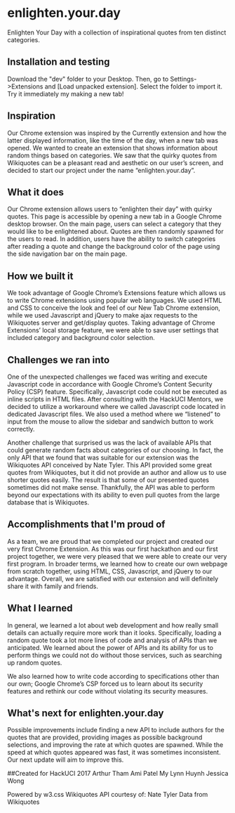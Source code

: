 # enlighten.your.day
Enlighten Your Day with a collection of inspirational quotes from ten distinct categories.

## Installation and testing
Download the "dev" folder to your Desktop. Then, go to Settings->Extensions and [Load unpacked extension]. Select the folder to import it. Try it immediately my making a new tab!

## Inspiration
Our Chrome extension was inspired by the Currently extension and how the latter displayed information, like the time of the day, when a new tab was opened. We wanted to create an extension that shows information about random things based on categories. We saw that the quirky quotes from Wikiquotes can be a pleasant read and aesthetic on our user’s screen, and decided to start our project under the name “enlighten.your.day”.

## What it does
Our Chrome extension allows users to “enlighten their day” with quirky quotes. This page is accessible by opening a new tab in a Google Chrome desktop browser. On the main page, users can select a category that they would like to be enlightened about. Quotes are then randomly spawned for the users to read. In addition, users have the ability to switch categories after reading a quote and change the background color of the page using the side navigation bar on the main page.

## How we built it
We took advantage of Google Chrome’s Extensions feature which allows us to write Chrome extensions using popular web languages. We used HTML and CSS to conceive the look and feel of our New Tab Chrome extension, while we used Javascript and jQuery to make ajax requests to the Wikiquotes server and get/display quotes. Taking advantage of Chrome Extensions’ local storage feature, we were able to save user settings that included category and background color selection.

## Challenges we ran into
One of the unexpected challenges we faced was writing and execute Javascript code in accordance with Google Chrome’s Content Security Policy (CSP) feature. Specifically, Javascript code could not be executed as inline scripts in HTML files. After consulting with the HackUCI Mentors, we decided to utilize a workaround where we called Javascript code located in dedicated Javascript files. We also used a method where we “listened” to input from the mouse to allow the sidebar and sandwich button to work correctly.

Another challenge that surprised us was the lack of available APIs that could generate random facts about categories of our choosing. In fact, the only API that we found that was suitable for our extension was the Wikiquotes API conceived by Nate Tyler. This API provided some great quotes from Wikiquotes, but it did not provide an author and allow us to use shorter quotes easily. The result is that some of our presented quotes sometimes did not make sense. Thankfully, the API was able to perform beyond our expectations with its ability to even pull quotes from the large database that is Wikiquotes.

## Accomplishments that I'm proud of
As a team, we are proud that we completed our project and created our very first Chrome Extension. As this was our first hackathon and our first project together, we were very pleased that we were able to create our very first program. In broader terms, we learned how to create our own webpage from scratch together, using HTML, CSS, Javascript, and jQuery to our advantage. Overall, we are satisfied with our extension and will definitely share it with family and friends.

## What I learned
In general, we learned a lot about web development and how really small details can actually require more work than it looks. Specifically, loading a random quote took a lot more lines of code and analysis of APIs than we anticipated. We learned about the power of APIs and its ability for us to perform things we could not do without those services, such as searching up random quotes.

We also learned how to write code according to specifications other than our own; Google Chrome’s CSP forced us to learn about its security features and rethink our code without violating its security measures. 

## What's next for enlighten.your.day
Possible improvements include finding a new API to include authors for the quotes that are provided, providing images as possible background selections, and improving the rate at which quotes are spawned. While the speed at which quotes appeared was fast, it was sometimes inconsistent. Our next update will aim to improve this. 

##Created for HackUCI 2017
Arthur Tham
Ami Patel
My Lynn Huynh
Jessica Wong

Powered by w3.css
Wikiquotes API courtesy of: Nate Tyler
Data from Wikiquotes


